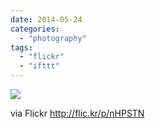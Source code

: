 ```yaml
---
date: 2014-05-24
categories: 
  - "photography"
tags: 
  - "flickr"
  - "ifttt"
---
```


![](https://farm3.staticflickr.com/2925/14256809932_c1ec301acd_b.jpg)  

  
  
via Flickr http://flic.kr/p/nHPSTN

